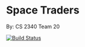 Space Traders
=============

By: CS 2340 Team 20

[![Build Status](http://saiarcot895.cloudns.pro:8080/buildStatus/icon?job=Hyenas)](http://saiarcot895.cloudns.pro:8080/job/Hyenas/)

